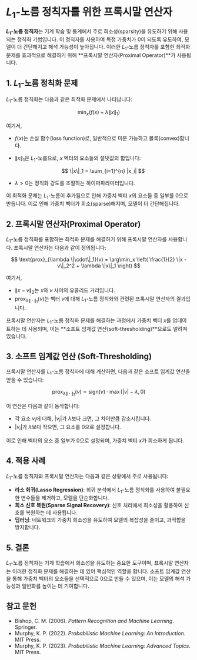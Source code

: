 # $L_1$-노름 정칙자를 위한 프록시말 연산자

**$L_1$-노름 정칙자**는 기계 학습 및 통계에서 주로 희소성(sparsity)을 유도하기 위해 사용되는 정칙화 기법입니다. 이 정칙자를 사용하여 특정 가중치가 0이 되도록 유도하여, 모델이 더 간단해지고 해석 가능성이 높아집니다. 이러한 $L_1$-노름 정칙자를 포함한 최적화 문제를 효과적으로 해결하기 위해 **프록시말 연산자(Proximal Operator)**가 사용됩니다.

## 1. $L_1$-노름 정칙화 문제

$L_1$-노름 정칙화는 다음과 같은 최적화 문제에서 나타납니다:

$$
\min_x \left( f(x) + \lambda \|x\|_1 \right)
$$

여기서,
- $f(x)$는 손실 함수(loss function)로, 일반적으로 미분 가능하고 볼록(convex)합니다.
- $\|x\|_1$은 $L_1$-노름으로, $x$ 벡터의 요소들의 절댓값의 합입니다:
  
  $$
  \|x\|_1 = \sum_{i=1}^{n} |x_i|
  $$

- $\lambda > 0$는 정칙화 강도를 조절하는 하이퍼파라미터입니다.

이 최적화 문제는 $L_1$-노름이 추가됨으로 인해 가중치 벡터 $x$의 요소들 중 일부를 0으로 만듭니다. 이로 인해 가중치 벡터가 희소(sparse)해지며, 모델이 더 간단해집니다.

## 2. 프록시말 연산자(Proximal Operator)

$L_1$-노름 정칙화를 포함하는 최적화 문제를 해결하기 위해 프록시말 연산자를 사용합니다. 프록시말 연산자는 다음과 같이 정의됩니다:

$$
\text{prox}_{\lambda \|\cdot\|_1}(v) = \arg\min_x \left( \frac{1}{2} \|x - v\|_2^2 + \lambda \|x\|_1 \right)
$$

여기서,
- $\|x - v\|_2$는 $x$와 $v$ 사이의 유클리드 거리입니다.
- $\text{prox}_{\lambda \|\cdot\|_1}(v)$는 벡터 $v$에 대해 $L_1$-노름 정칙화와 관련된 프록시말 연산자의 결과입니다.

프록시말 연산자는 $L_1$-노름 정칙화 문제를 해결하는 과정에서 가중치 벡터 $x$를 업데이트하는 데 사용되며, 이는 **소프트 임계값 연산(soft-thresholding)**으로도 알려져 있습니다.

## 3. 소프트 임계값 연산 (Soft-Thresholding)

프록시말 연산자를 $L_1$-노름 정칙자에 대해 계산하면, 다음과 같은 소프트 임계값 연산을 얻을 수 있습니다:

$$
\text{prox}_{\lambda \|\cdot\|_1}(v) = \text{sign}(v) \cdot \max(|v| - \lambda, 0)
$$

이 연산은 다음과 같이 동작합니다:
- 각 요소 $v_i$에 대해, $|v_i|$가 $\lambda$보다 크면, 그 차이만큼 감소시킵니다.
- $|v_i|$가 $\lambda$보다 작으면, 그 요소를 0으로 설정합니다.

이로 인해 벡터의 요소 중 일부가 0으로 설정되며, 가중치 벡터 $x$가 희소하게 됩니다.

## 4. 적용 사례

$L_1$-노름 정칙자와 프록시말 연산자는 다음과 같은 상황에서 주로 사용됩니다:
- **라소 회귀(Lasso Regression)**: 회귀 분석에서 $L_1$-노름 정칙화를 사용하여 불필요한 변수들을 제거하고, 모델을 단순화합니다.
- **희소 신호 복원(Sparse Signal Recovery)**: 신호 처리에서 희소성을 활용하여 신호를 복원하는 데 사용됩니다.
- **딥러닝**: 네트워크의 가중치 희소성을 유도하여 모델의 복잡성을 줄이고, 과적합을 방지합니다.

## 5. 결론

$L_1$-노름 정칙자는 기계 학습에서 희소성을 유도하는 중요한 도구이며, 프록시말 연산자는 이러한 정칙화 문제를 해결하는 데 있어 핵심적인 역할을 합니다. 소프트 임계값 연산을 통해 가중치 벡터의 요소들을 선택적으로 0으로 만들 수 있으며, 이는 모델의 해석 가능성과 일반화를 높이는 데 기여합니다.

## 참고 문헌

- Bishop, C. M. (2006). *Pattern Recognition and Machine Learning*. Springer.
- Murphy, K. P. (2022). *Probabilistic Machine Learning: An Introduction*. MIT Press.
- Murphy, K. P. (2023). *Probabilistic Machine Learning: Advanced Topics*. MIT Press.
